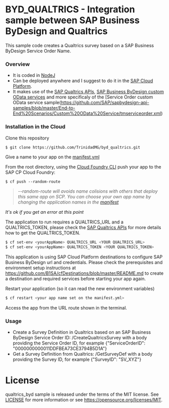 # BYD_QUALTRICS - Integration sample between SAP Business ByDesign and Qualtrics

This sample code creates a Qualtrics survey based on a SAP Business ByDesign Service Order Name. 

### Overview
- It is coded in [NodeJ](https://nodejs.org/en/)
- Can be deployed anywhere and I suggest to do it in the  [SAP Cloud Platform](https://cloudplatform.sap.com). 
- It makes use of the [SAP Qualtrics APIs](https://api.qualtrics.com/), [SAP Business ByDesign custom OData services](https://github.com/B1SA/hackathon/tree/master/ByDBackend) and more specificaly of the [Service Order custom OData service sample(https://github.com/SAP/sapbydesign-api-samples/blob/master/End-to-End%20Scenarios/Custom%20OData%20Service/tmserviceorder.xml)

### Installation in the Cloud
Clone this repository
```sh
$ git clone https://github.com/TrinidadMG/byd_qualtrics.git
```
Give a name to your app on the [manifest.yml](manifest.yml)

From the root directory, using the [Cloud Foundry CLI](https://docs.cloudfoundry.org/cf-cli/install-go-cli.html) push your app to the SAP CP Cloud Foundry:
```
$ cf push --random-route
```
>*--random-route will avoids name colisions with others that deploy this same app on SCP. You can choose your own app name by changing the application names in the [manifest](manifest.yml)*

*It's ok if you get an error at this point*

The application to run requires a QUALTRICS_URL and a QUALTRICS_TOKEN, please check the [SAP Qualtrics APIs](https://api.qualtrics.com/) for more details how to get the QUALTRICS_TOKEN.
```sh
$ cf set-env <yourAppName> QUALTRICS_URL <YOUR QUALTRICS_URL>
$ cf set-env <yourAppName> QUALTRICS_TOKEN <YOUR QUALTRICS_TOKEN>
```

This application is using SAP Cloud Platform destinations to configure SAP Business ByDesign url and credentials. 
Please check the prerequisites and environment setup instructions at https://github.com/B1SA/cfDestinations/blob/master/README.md to create a destination and required services before starting your app again.

Restart your application (so it can read the new environment variables)
```sh
$ cf restart <your app name set on the manifest.yml>
```

Access the app from the URL route shown in the terminal.

### Usage
- Create a Survey Definition in Qualtrics based on an SAP Business ByDesign Service Order ID: /CreateQualtricsSurvey with a body providing the Service Order ID, for example {"ServiceOrderID": "0000000000011DDFBEA73CE3794B5D1A"}
- Get a Survey Definition from Qualtrics: /GetSurveyDef with a body providing the Survey ID, for example {"SurveyID": "SV_XYZ"}

# License
qualtrics_byd sample is released under the terms of the MIT license. See [LICENSE](LICENSE) for more information or see https://opensource.org/licenses/MIT.
